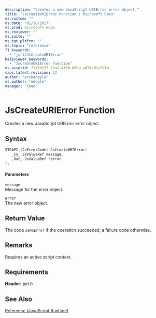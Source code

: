 ```yaml
---
description: "Creates a new JavaScript URIError error object."
title: "JsCreateURIError Function | Microsoft Docs"
ms.custom: ""
ms.date: "01/18/2017"
ms.prod: microsoft-edge
ms.reviewer: ""
ms.suite: ""
ms.tgt_pltfrm: ""
ms.topic: "reference"
f1_keywords: 
  - "jsrt/JsCreateURIError"
helpviewer_keywords: 
  - "JsCreateURIError function"
ms.assetid: 711fd237-12a2-4ff0-b58a-ad74c91e79fb
caps.latest.revision: 12
author: "erikadoyle"
ms.author: "edoyle"
manager: "jken"
---
```

# JsCreateURIError Function
Creates a new JavaScript URIError error object.  
  
## Syntax  
  
```cpp  
STDAPI_(JsErrorCode) JsCreateURIError(  
   _In_ JsValueRef message,  
   _Out_ JsValueRef *error  
);  
```  
  
#### Parameters  
 `message`  
 Message for the error object.  
  
 `error`  
 The new error object.  
  
## Return Value  
 The code `JsNoError` if the operation succeeded, a failure code otherwise.  
  
## Remarks  
 Requires an active script context.  
  
## Requirements  
 **Header:** jsrt.h  
  
## See Also  
 [Reference (JavaScript Runtime)](../chakra-hosting/reference-javascript-runtime.md)